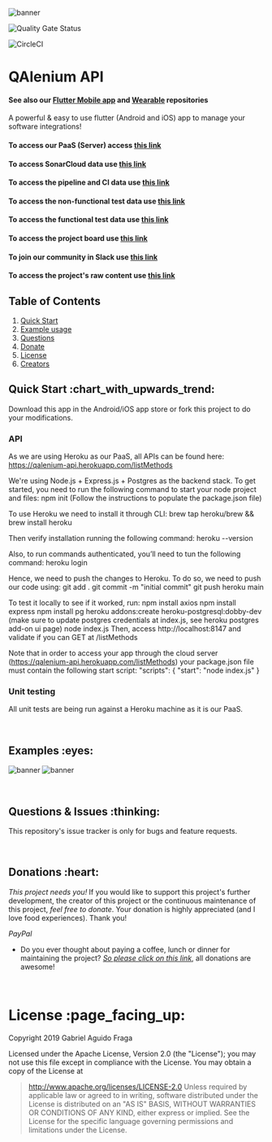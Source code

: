 ![banner](https://raw.github.com/kaapiel/Raw-content/master/api-banner.png)

![Quality Gate Status](https://sonarcloud.io/dashboard?id=QAlenium_api)

![CircleCI](https://img.shields.io/circleci/build/github/QAlenium/qalenium_api/main)

# QAlenium API
#### See also our [Flutter Mobile app](https://github.com/QAlenium/QAlenium-mobile) and [Wearable](https://github.com/QAlenium/QAlenium-wearable) repositories
A powerful & easy to use flutter (Android and iOS) app to manage your software integrations!

#### To access our PaaS (Server) access [this link](https://heroku.com/dashboard?id=QAlenium)
#### To access SonarCloud data use [this link](https://sonarcloud.io/dashboard?id=QAlenium_api)
#### To access the pipeline and CI data use [this link](https://circleci.com/gh/QAlenium/QAlenium_api)
#### To access the non-functional test data use [this link](https://blazemeter.com/QAlenium_api)
#### To access the functional test data use [this link](https://cypress.com/QAlenium_api)
#### To access the project board use [this link](https://github.com/orgs/QAlenium/projects/3)
#### To join our community in Slack use [this link](https://join.slack.com/t/qalenium/shared_invite/zt-c8l77uhz-80rRWRHCwb4mk82rW9cV7w)
#### To access the project's raw content use [this link](https://github.com/orgs/QAlenium/raw-content)

## Table of Contents
1. [Quick Start](#quick-start)
1. [Example usage](#examples)
1. [Questions](#report)
1. [Donate](#donate)
1. [License](#licence)
1. [Creators](#creators)

<h2 id="quick-start">Quick Start :chart_with_upwards_trend:</h2>
Download this app in the Android/iOS app store or fork this project to do your modifications.

### API
As we are using Heroku as our PaaS, all APIs can be found here:
https://qalenium-api.herokuapp.com/listMethods

We're using Node.js + Express.js + Postgres as the backend stack.
To get started, you need to run the following command to start your node project and files:
npm init
(Follow the instructions to populate the package.json file)

To use Heroku we need to install it through CLI:
brew tap heroku/brew && brew install heroku

Then verify installation running the following command:
heroku --version

Also, to run commands authenticated, you’ll need to tun the following command:
heroku login

Hence, we need to push the changes to Heroku. To do so, we need to push our code using:
git add .
git commit -m "initial commit"
git push heroku main

To test it locally to see if it worked, run:
npm install axios
npm install express
npm install pg
heroku addons:create heroku-postgresql:dobby-dev
(make sure to update postgres credentials at index.js, see heroku postgres add-on ui page)
node index.js
Then, access http://localhost:8147 and validate if you can GET at /listMethods

Note that in order to access your app through the cloud server (https://qalenium-api.herokuapp.com/listMethods) your package.json file must contain the following start script:
"scripts": {
"start": "node index.js"
}


### Unit testing
All unit tests are being run against a Heroku machine as it is our PaaS.

<br/>

<h2 id="examples">Examples :eyes:</h2>

![banner](https://raw.github.com/QAlenium/Raw-content/master/QAlenium_api/example-1.png)
![banner](https://raw.github.com/QAlenium/Raw-content/master/QAlenium_api/example-1.png)

<br/>

<h2 id="report">Questions & Issues :thinking:</h2>

This repository's issue tracker is only for bugs and feature requests.

<br/>

<h2 id="donate">Donations :heart:</h2>

*This project needs you!* If you would like to support this project's further development, the creator of this project or the continuous maintenance of this project, *feel free to donate*. Your donation is highly appreciated (and I love food experiences). Thank you!

*PayPal*

- Do you ever thought about paying a coffee, lunch or dinner for maintaining the project? [*So please click on this
  link*](https://www.paypal.com/cgi-bin/webscr?cmd=_donations&business=gabriel_aguido@hotmail.com&lc=US&item_name=Donation+to+QAlenium+Flutter+app+Maintenance&no_note=0&cn=&currency_code=USD&bn=PP-DonationsBF:btn_donateCC_LG.gif:NonHosted), all donations are awesome!

<br/>

<h1 id="license">License :page_facing_up:</h1>

Copyright 2019 Gabriel Aguido Fraga

Licensed under the Apache License, Version 2.0 (the "License");
you may not use this file except in compliance with the License.
You may obtain a copy of the License at

> http://www.apache.org/licenses/LICENSE-2.0
Unless required by applicable law or agreed to in writing, software
distributed under the License is distributed on an "AS IS" BASIS,
WITHOUT WARRANTIES OR CONDITIONS OF ANY KIND, either express or implied.
See the License for the specific language governing permissions and
limitations under the License.

<br/>